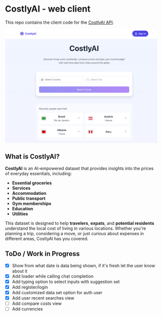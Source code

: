 # CostlyAI - web client
This repo contains the client code for the [CostlyAI API](https://github.com/lmartincek/CostlyAI).

[![CostlyAI](/public/costlyai.png)](https://costlyai.xyz)

## What is CostlyAI?
**CostlyAI** is an AI-empowered dataset that provides insights into the prices of everyday essentials, including:

- **Essential groceries**
- **Services**
- **Accommodation**
- **Public transport**
- **Gym memberships**
- **Education**
- **Utilities**

This dataset is designed to help **travelers**, **expats**, and **potential residents** understand the local cost of living in various locations. Whether you're planning a trip, considering a move, or just curious about expenses in different areas, CostlyAI has you covered.

## ToDo / Work in Progress
- [x] Show from what date is data being shown, if it's fresh let the user know about it
- [x] Add loader while calling chat completion
- [x] Add typing option to select inputs with suggestion set
- [x] Add register/login
- [x] Add customized data set option for auth user
- [x] Add user recent searches view
- [ ] Add compare costs view
- [ ] Add currencies
